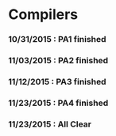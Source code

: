 # Compilers
### 10/31/2015 : PA1 finished
### 11/03/2015 : PA2 finished
### 11/12/2015 : PA3 finished
### 11/23/2015 : PA4 finished
### 11/23/2015 : All Clear
